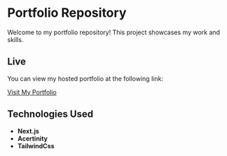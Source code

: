 # Portfolio Repository

Welcome to my portfolio repository! This project showcases my work and skills.

## Live

You can view my hosted portfolio at the following link:

[Visit My Portfolio](https://akashtwt.tech)

## Technologies Used

- **Next.js**
- **Acertinity**
- **TailwindCss**

